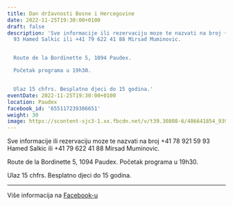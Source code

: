 ```yaml
---
title: Dan državnosti Bosne i Hercegovine
date: 2022-11-25T19:30:00+0100
draft: false
description: 'Sve informacije ili rezervaciju moze te nazvati na broj +41 78 921 59
  93 Hamed Salkic ili +41 79 622 41 88 Mirsad Muminovic.


  Route de la Bordinette 5, 1094 Paudex.

  Početak programa u 19h30.


  Ulaz 15 chfrs. Besplatno djeci do 15 godina.'
eventDate: 2022-11-25T19:30:00+0100
location: Paudex
facebook_id: '655117239386651'
weight: 30
image: https://scontent-sjc3-1.xx.fbcdn.net/v/t39.30808-6/486641854_9399207156841686_1516080123773765506_n.jpg?_nc_cat=103&ccb=1-7&_nc_sid=9e60e4&_nc_ohc=qpal5Y0_2X4Q7kNvwEGjqNj&_nc_oc=AdkTdDV1zYaM0sGhts8knVNX8khBhAT4AyRcPPFmc6kOkVa2qoy42bZ6Z1zxmrQ8KaU&_nc_zt=23&_nc_ht=scontent-sjc3-1.xx&edm=ABTKTjYEAAAA&_nc_gid=QA0vnya-EtuvDfDcoRAE_Q&oh=00_AfPRPD7JIaFRdREvvriRtcyNsCEs2k2otm6AhMvVqiK-PQ&oe=685FFABD
---
```


Sve informacije ili rezervaciju moze te nazvati na broj +41 78 921 59 93 Hamed Salkic ili +41 79 622 41 88 Mirsad Muminovic.

Route de la Bordinette 5, 1094 Paudex.
Početak programa u 19h30.

Ulaz 15 chfrs. Besplatno djeci do 15 godina.

---

Više informacija na [Facebook-u](https://facebook.com/events/655117239386651)